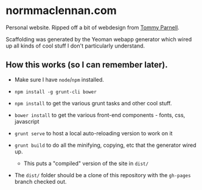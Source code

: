 # normmaclennan.com

Personal website. Ripped off a bit of webdesign from [Tommy Parnell](http://tommys.space).

Scaffolding was generated by the Yeoman webapp generator which wired up all kinds of cool stuff I don't particularly understand.

## How this works (so I can remember later).

* Make sure I have `node`/`npm` installed.
* `npm install -g grunt-cli bower`
* `npm install` to get the various grunt tasks and other cool stuff.
* `bower install` to get the various front-end components - fonts, css, javascript
* `grunt serve` to host a local auto-reloading version to work on it
* `grunt build` to do all the minifying, copying, etc that the generator wired up.
    * This puts a "compiled" version of the site in `dist/`

* The `dist/` folder should be a clone of this repository with the `gh-pages` branch checked out.
